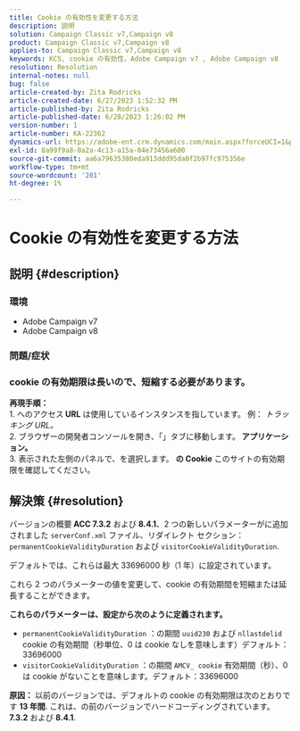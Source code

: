 ```yaml
---
title: Cookie の有効性を変更する方法
description: 説明
solution: Campaign Classic v7,Campaign v8
product: Campaign Classic v7,Campaign v8
applies-to: Campaign Classic v7,Campaign v8
keywords: KCS, cookie の有効性，Adobe Campaign v7 , Adobe Campaign v8
resolution: Resolution
internal-notes: null
bug: false
article-created-by: Zita Rodricks
article-created-date: 6/27/2023 1:52:32 PM
article-published-by: Zita Rodricks
article-published-date: 6/28/2023 1:26:02 PM
version-number: 1
article-number: KA-22362
dynamics-url: https://adobe-ent.crm.dynamics.com/main.aspx?forceUCI=1&pagetype=entityrecord&etn=knowledgearticle&id=b31e3fd7-f114-ee11-8f6e-6045bd006704
exl-id: 8a99f9a8-0a2a-4c13-a15a-04e73456a600
source-git-commit: aa6a79635380eda913ddd95da0f2b97fc975356e
workflow-type: tm+mt
source-wordcount: '201'
ht-degree: 1%

---
```


# Cookie の有効性を変更する方法

## 説明 {#description}


### 環境

- Adobe Campaign v7
- Adobe Campaign v8


### 問題/症状

### cookie の有効期限は長いので、短縮する必要があります。

<b>再現手順：</b>
<br>1. へのアクセス<b> URL</b> は使用しているインスタンスを指しています。 例： *トラッキング URL。*
<br>2. ブラウザーの開発者コンソールを開き、「」タブに移動します。<b> アプリケーション。</b>
<br>3. 表示された左側のパネルで、を選択します。 <b>の Cookie</b> このサイトの有効期限を確認してください。










## 解決策 {#resolution}


バージョンの概要<b> ACC 7.3.2</b> および<b> 8.4.1</b>、2 つの新しいパラメーターがに追加されました `serverConf.xml` ファイル、リダイレクト セクション：
`permanentCookieValidityDuration` および `visitorCookieValidityDuration`.

デフォルトでは、これらは最大 33696000 秒（1 年）に設定されています。

これら 2 つのパラメーターの値を変更して、cookie の有効期間を短縮または延長することができます。 

<b>これらのパラメーターは、設定から次のように定義されます。</b>

- `permanentCookieValidityDuration` ：の期間 `uuid230` および `nllastdelid` cookie の有効期間（秒単位、0 は cookie なしを意味します）デフォルト：33696000
- `visitorCookieValidityDuration` ：の期間 `AMCV_ cookie` 有効期間（秒）、0 は cookie がないことを意味します。デフォルト：33696000



<b>原因：</b>
以前のバージョンでは、デフォルトの cookie の有効期限は次のとおりです <b>13 年間</b>. これは、の前のバージョンでハードコーディングされています。 <b>7.3.2</b> および <b>8.4.1</b>.
